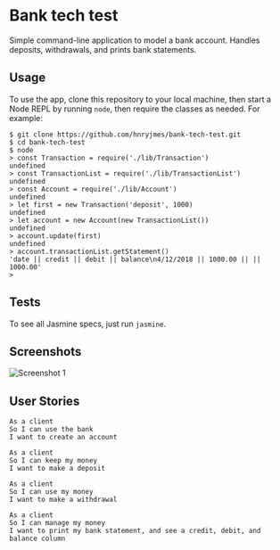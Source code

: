# Bank tech test

Simple command-line application to model a bank account. Handles deposits, withdrawals, and prints bank statements.

## Usage

To use the app, clone this repository to your local machine, then start a Node REPL by running `node`, then require the classes as needed. For example:

```shell
$ git clone https://github.com/hnryjmes/bank-tech-test.git
$ cd bank-tech-test
$ node
> const Transaction = require('./lib/Transaction')
undefined
> const TransactionList = require('./lib/TransactionList')
undefined
> const Account = require('./lib/Account')
undefined
> let first = new Transaction('deposit', 1000)
undefined
> let account = new Account(new TransactionList())
undefined
> account.update(first)
undefined
> account.transactionList.getStatement()
'date || credit || debit || balance\n4/12/2018 || 1000.00 || || 1000.00'
>
```

## Tests

To see all Jasmine specs, just run `jasmine`.

## Screenshots

![Screenshot 1](./images/screenshot.png)

## User Stories

```
As a client
So I can use the bank
I want to create an account

As a client
So I can keep my money
I want to make a deposit

As a client
So I can use my money
I want to make a withdrawal

As a client
So I can manage my money
I want to print my bank statement, and see a credit, debit, and balance column
```
